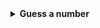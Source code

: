 

<details>
  <summary><b>Guess a number</b></summary>
  <br>
  <h3>But de l'exercice :</h3>
  <br>
  Créer un petit jeu dans le quel il faut deviner un nombre dont les consignes permettent de le dévelloper pas à pas
  <br>
  <h4> Etape 1 :</h4>
    <br>
    Créer une méthode qui demande un nombre à l'utlisateur :  Ce sera `askUser` qui contiendra un scanner pour l'input     dans la console :
    <br>
    ```java 
    String givenStrNumber = ScannerObj.nextLine();
    ```
    <br>
  <h4> Etape 2 :</h4>
    <br>
    Création d'une méthode didIWin qui prend en paramètre le nombre saisi par l'utilisateur pour pouvoir le comparer       au nombre à deviner
    <br>
  <h4> Etape 3 : </h4>
    <br>
    DidIwin retourne true si l'utilisateur à trouver le bon nombre, false sinon.
    <br>
    Dans la fonction qui gère le jeu, si didIwin retourne true alors on stop le jeu, sinon on redemande à l'utilsateur     un nombre
    <br>
  <h4> Etape 4 : </h4>
    <br>
    Demander un nombre à faire deviner à un autre utilisateur (le jeu se joue à deux maintenant) et la redemander tant     que le nombre donné n'est pas compris entre 0 et 50.
    <br>
    ```java
          do{                                             //boucle do-while
            nbToBeGuessed = askNb();                    //stocke la valeur entrée par l'utilisateur dans la console et la stocke dans nbToBeGuessed
        } while (0>nbToBeGuessed || nbToBeGuessed>50);  //tant que le nombre qui doit être deviné est plus petit que 0 et plus grand que 50.
    ```
    <br>
    La fonction didIWin prendra donc en paramètre le nombre à faire deviner renseigné par le joueur
    <br>
    ```java
   public static int askNb() {
        Scanner ScannerObj = new Scanner(System.in);            //créé un objet scanner
        System.out.println( ANSI_PURPLE + "\n" + container + "PLAYER 1 : Enter bellow the number to be guessed" + "\n" + container + ANSI_RESET);   //print dans la console "Enter the number to be guessed"
        String nbToBeGuessed = ScannerObj.nextLine();           //Lis l'input de l'utilisateur
        return Integer.parseInt(nbToBeGuessed);                 //Sortie de la fonction askNb en retournant la conversion de l'input de l'utilisateur en integer
    }
      ```
    <br>
  <h4> Etape 5 : </h4>
    <br>
    Afficher la range comme 0 < ? < 50 avant de demander de faire un guess
    <br>
    ```java
    public static int askUser(int LTB, int lastTryAbove) {
        Scanner ScannerObj = new Scanner(System.in);    //Créé l'objet scanner
        System.out.println(ANSI_YELLOW + "\n" + container + "PLAYER 2 : Enter your guess \n "+LTB+"<?<" + lastTryAbove + "\n" + container + ANSI_RESET);  //print dans la console "Enter your guess" avec affichage de la range
        String givenStrNumber = ScannerObj.nextLine();  //Lis l'input de l'utilisateur
        return Integer.parseInt(givenStrNumber);        //Sortie de la fonction askUser en retournant la conversion de l'input de l'utilisateur en integer
    }
    ```
    <br>
    Tant que l'utlisateur n'a pas trouvé le bon nombre, alors on affiche le nombre de tentatives
    <br>
  <h4> Etape 6 : </h4>
    <br>
    Si le nombre proposé par l'utilisateur est plus petit que le nombre à deviner, alors on change la range minimale,      pareil pour la range maximale.
    <br>
    note : A ce stade, la range est modifiée à chaque input de l'utilisateur.
    <br>
    Amélioration possible : si la range est 12<?<50 et que l'utilisateur propose 10 alors on alerte que cette proposition est out of range
</details>
